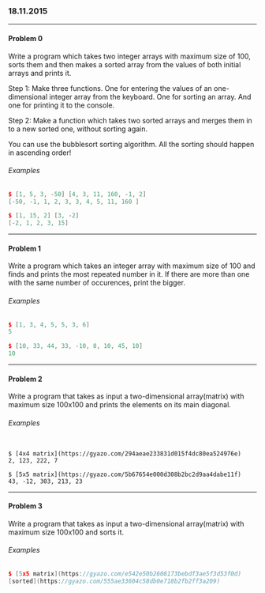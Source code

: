 ### 18.11.2015

---

#### Problem 0

Write a program which takes two integer arrays with maximum size of 100, sorts them  and then makes a sorted array from the values of both initial arrays and prints it.

Step 1: Make three functions. One for entering the values of an one-dimensional integer array from the keyboard. One for sorting an array.
And one for printing it to the console.

Step 2: Make a function which takes two sorted arrays and merges them in to a new sorted one, without sorting again.

You can use the bubblesort sorting algorithm. All the sorting should happen in ascending order! 

###### Examples

```c++
$ [1, 5, 3, -50] [4, 3, 11, 160, -1, 2]
[-50, -1, 1, 2, 3, 3, 4, 5, 11, 160 ]

$ [1, 15, 2] [3, -2]
[-2, 1, 2, 3, 15]
```

---

#### Problem 1

Write a program which takes an integer array with maximum size of 100 and finds and prints the most repeated number in it.
If there are more than one with the same number of occurences, print the bigger.

###### Examples

```c++
$ [1, 3, 4, 5, 5, 3, 6]
5

$ [10, 33, 44, 33, -10, 8, 10, 45, 10]
10

```

---


#### Problem 2

Write a program that takes as input a two-dimensional array(matrix) with maximum size 100x100 and prints the elements on its main diagonal.

###### Examples

```

$ [4x4 matrix](https://gyazo.com/294aeae233831d015f4dc80ea524976e)
2, 123, 222, 7

$ [5x5 matrix](https://gyazo.com/5b67654e000d308b2bc2d9aa4dabe11f)
43, -12, 303, 213, 23
```
---

#### Problem 3

Write a program that takes as input a two-dimensional array(matrix) with maximum size 100x100 and sorts it.

###### Examples

```c++
$ [5x5 matrix](https://gyazo.com/e542e50b2608173bebdf3ae5f3d53f0d)
[sorted](https://gyazo.com/555ae33604c58db0e718b2fb2ff3a209)

```

